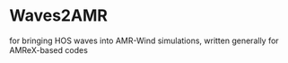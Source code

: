 # Waves2AMR
for bringing HOS waves into AMR-Wind simulations, written generally for AMReX-based codes
